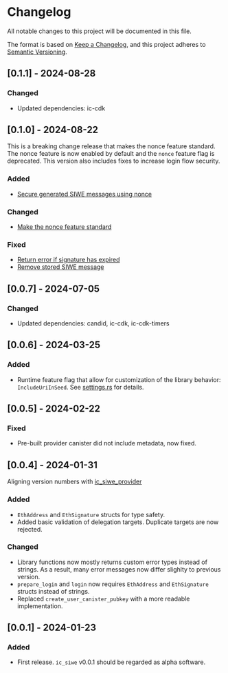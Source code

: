 # Changelog

All notable changes to this project will be documented in this file.

The format is based on [Keep a Changelog](https://keepachangelog.com/en/1.0.0/),
and this project adheres to [Semantic Versioning](https://semver.org/spec/v2.0.0.html).

## [0.1.1] - 2024-08-28

### Changed

- Updated dependencies: ic-cdk

## [0.1.0] - 2024-08-22

This is a breaking change release that makes the nonce feature standard. The nonce feature is now enabled by default and the `nonce` feature flag is deprecated. This version also includes fixes to increase login flow security.

### Added
- [Secure generated SIWE messages using nonce](https://github.com/kristoferlund/ic-siwe/commit/0b1118b822201b5bb124cfc0bd505a3c9550e29a)

### Changed
- [Make the nonce feature standard](https://github.com/kristoferlund/ic-siwe/commit/3e298fa757ad98b1be4a088358420e2e77cdb128)

### Fixed
- [Return error if signature has expired](https://github.com/kristoferlund/ic-siwe/commit/c4cd84dc3125408100e3f37a1138e4a4cd3b5c2d)
- [Remove stored SIWE message](https://github.com/kristoferlund/ic-siwe/commit/6daf4563f95f4dc653cb717f053e45e2fed578b9)

## [0.0.7] - 2024-07-05

### Changed

- Updated dependencies: candid, ic-cdk, ic-cdk-timers

## [0.0.6] - 2024-03-25

### Added

- Runtime feature flag that allow for customization of the library behavior: `IncludeUriInSeed`. See [settings.rs](./src/settings.rs) for details.

## [0.0.5] - 2024-02-22

### Fixed

- Pre-built provider canister did not include metadata, now fixed.

## [0.0.4] - 2024-01-31

Aligning version numbers with [ic_siwe_provider](https://github.com/kristoferlund/ic-siwe/tree/main/packages/ic_siwe_provider)

### Added

- `EthAddress` and `EthSignature` structs for type safety.
- Added basic validation of delegation targets. Duplicate targets are now rejected.

### Changed
- Library functions now mostly returns custom error types instead of strings. As a result, many error messages now differ slighlty to previous version.
- `prepare_login` and `login` now requires `EthAddress` and `EthSignature` structs instead of strings.
- Replaced `create_user_canister_pubkey` with a more readable implementation.


##

## [0.0.1] - 2024-01-23

### Added

- First release. `ic_siwe` v0.0.1 should be regarded as alpha software.
